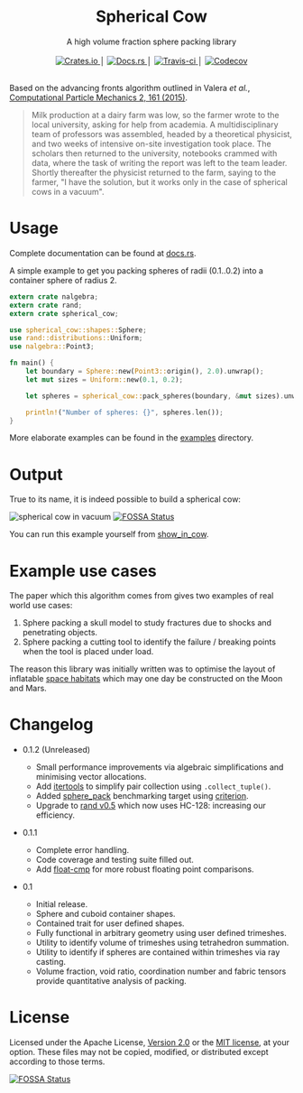 <h1 align="center">Spherical Cow</h1>

<div align="center">A high volume fraction sphere packing library</div>
<br />
<div align="center">
    <a href="https://crates.io/crates/spherical-cow">
        <img src="https://img.shields.io/crates/v/spherical-cow.svg" alt="Crates.io" />
    </a>
    │
    <a href="https://docs.rs/spherical-cow/">
        <img src="https://img.shields.io/badge/api-documentation-blue.svg" alt="Docs.rs" />
    </a>
    │
    <a href="https://travis-ci.org/Libbum/spherical-cow">
        <img src="https://travis-ci.org/Libbum/spherical-cow.svg?branch=master" alt="Travis-ci" />
    </a>
    │
    <a href="https://codecov.io/gh/Libbum/spherical-cow">
        <img src="https://codecov.io/gh/Libbum/spherical-cow/branch/master/graph/badge.svg" alt="Codecov" />
    </a>
</div>
<br />

Based on the advancing fronts algorithm outlined in Valera *et al.*, [Computational Particle Mechanics 2, 161 (2015)](https://doi.org/10.1007/s40571-015-0045-8).

> Milk production at a dairy farm was low, so the farmer wrote to the local university, asking for help from academia.
> A multidisciplinary team of professors was assembled, headed by a theoretical physicist, and two weeks of intensive on-site investigation took place.
> The scholars then returned to the university, notebooks crammed with data, where the task of writing the report was left to the team leader.
> Shortly thereafter the physicist returned to the farm, saying to the farmer, "I have the solution, but it works only in the case of spherical cows in a vacuum".

# Usage

Complete documentation can be found at [docs.rs](https://docs.rs/spherical-cow/).

A simple example to get you packing spheres of radii (0.1..0.2) into a container sphere of radius 2.
```rust
extern crate nalgebra;
extern crate rand;
extern crate spherical_cow;

use spherical_cow::shapes::Sphere;
use rand::distributions::Uniform;
use nalgebra::Point3;

fn main() {
    let boundary = Sphere::new(Point3::origin(), 2.0).unwrap();
    let mut sizes = Uniform::new(0.1, 0.2);

    let spheres = spherical_cow::pack_spheres(boundary, &mut sizes).unwrap();

    println!("Number of spheres: {}", spheres.len());
}
```

More elaborate examples can be found in the [examples](examples/) directory.

# Output

True to its name, it is indeed possible to build a spherical cow:

![spherical cow in vacuum](https://github.com/Libbum/spherical-cow/blob/master/examples/objects/cow_output.jpg?raw=true)
[![FOSSA Status](https://app.fossa.io/api/projects/git%2Bgithub.com%2FLibbum%2Fspherical-cow.svg?type=shield)](https://app.fossa.io/projects/git%2Bgithub.com%2FLibbum%2Fspherical-cow?ref=badge_shield)

You can run this example yourself from [show_in_cow](examples/show_in_cow.rs).

# Example use cases

The paper which this algorithm comes from gives two examples of real world use cases:

1. Sphere packing a skull model to study fractures due to shocks and penetrating objects.
2. Sphere packing a cutting tool to identify the failure / breaking points when the tool is placed under load.

The reason this library was initially written was to optimise the layout of inflatable [space habitats](https://github.com/Libbum/space-habitats) which may one day be constructed on the Moon and Mars.

# Changelog

- 0.1.2 (Unreleased)

  - Small performance improvements via algebraic simplifications and minimising vector allocations.
  - Add [itertools](https://github.com/bluss/rust-itertools) to simplify pair collection using `.collect_tuple()`.
  - Added [sphere_pack](benches/sphere_pack.rs) benchmarking target using [criterion](https://github.com/japaric/criterion.rs).
  - Upgrade to [rand v0.5](https://github.com/rust-lang-nursery/rand) which now uses HC-128: increasing our efficiency.

- 0.1.1

  - Complete error handling.
  - Code coverage and testing suite filled out.
  - Add [float-cmp](https://github.com/mikedilger/float-cmp) for more robust floating point comparisons.

- 0.1

  - Initial release.
  - Sphere and cuboid container shapes.
  - Contained trait for user defined shapes.
  - Fully functional in arbitrary geometry using user defined trimeshes.
  - Utility to identify volume of trimeshes using tetrahedron summation.
  - Utility to identify if spheres are contained within trimeshes via ray casting.
  - Volume fraction, void ratio, coordination number and fabric tensors provide quantitative analysis of packing.

# License

Licensed under the Apache License, [Version 2.0](http://www.apache.org/licenses/LICENSE-2.0) or the [MIT license](http://opensource.org/licenses/MIT), at your option.
These files may not be copied, modified, or distributed except according to those terms.


[![FOSSA Status](https://app.fossa.io/api/projects/git%2Bgithub.com%2FLibbum%2Fspherical-cow.svg?type=large)](https://app.fossa.io/projects/git%2Bgithub.com%2FLibbum%2Fspherical-cow?ref=badge_large)